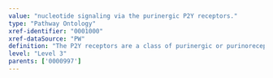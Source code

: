 ```yaml
---
value: "nucleotide signaling via the purinergic P2Y receptors."
type: "Pathway Ontology"
xref-identifier: "0001000"
xref-dataSource: "PW"
definition: "The P2Y receptors are a class of purinergic or purinoreceptors, Gprotein-coupled receptors that respond to ADP, ATP, UDP, UTP and UDP-glucose to activate either the Galphaq or the Galphai mediated signal transduction pathways."
level: "Level 3"
parents: ['0000997']
---
```

